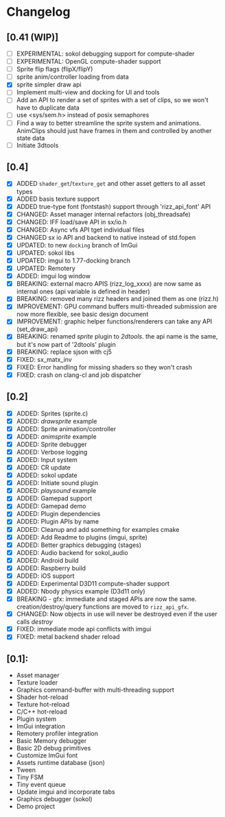 # Changelog

## [0.41 (WIP)]
- [ ] EXPERIMENTAL: sokol debugging support for compute-shader
- [ ] EXPERIMENTAL: OpenGL compute-shader support
- [ ] Sprite flip flags (flipX/flipY)
- [ ] sprite anim/controller loading from data
- [x] sprite simpler draw api
- [ ] Implement multi-view and docking for UI and tools
- [ ] Add an API to render a set of sprites with a set of clips, so we won't have to duplicate data
- [ ] use <sys/sem.h> instead of posix semaphores
- [ ] Find a way to better streamline the sprite system and animations. AnimClips should just have frames in them and controlled by another state data
- [ ] Initiate 3dtools

## [0.4]
- [x] ADDED `shader_get`/`texture_get` and other asset getters to all asset types
- [x] ADDED basis texture support
- [x] ADDED true-type font (fontstash) support through 'rizz_api_font' API
- [x] CHANGED: Asset manager internal refactors (obj_threadsafe)
- [x] CHANGED: IFF load/save API in sx/io.h
- [x] CHANGED: Async vfs API tget individual files 
- [x] CHANGED sx io API and backend to native instead of std.fopen
- [x] UPDATED: to new `docking` branch of ImGui
- [x] UPDATED: sokol libs
- [x] UPDATED: imgui to 1.77-docking branch
- [x] UPDATED: Remotery
- [x] ADDED: imgui log window
- [x] BREAKING: external macro APIS (rizz_log_xxxx) are now same as internal ones (api variable is defined in header)
- [x] BREAKING: removed many rizz headers and joined them as one (rizz.h)
- [x] IMPROVEMENT: GPU command buffers multi-threaded submission are now more flexible, see basic design document
- [x] IMPROVEMENT: graphic helper functions/renderers can take any API (set_draw_api)
- [x] BREAKING: renamed _sprite_ plugin to _2dtools_. the api name is the same, but it's now part of '2dtools' plugin
- [x] BREAKING: replace sjson with cj5
- [x] FIXED: sx_matx_inv 
- [x] FIXED: Error handling for missing shaders so they won't crash
- [x] FIXED: crash on clang-cl and job dispatcher

## [0.2]
- [x] ADDED: Sprites (sprite.c)
- [x] ADDED: _drawsprite_ example
- [x] ADDED: Sprite animation/controller
- [x] ADDED: _animsprite_ example
- [x] ADDED: Sprite debugger
- [x] ADDED: Verbose logging
- [x] ADDED: Input system 
- [x] ADDED: CR update
- [x] ADDED: sokol update
- [x] ADDED: Initiate sound plugin
- [x] ADDED: _playsound_ example
- [x] ADDED: Gamepad support
- [x] ADDED: Gamepad demo
- [x] ADDED: Plugin dependencies
- [x] ADDED: Plugin APIs by name
- [x] ADDED: Cleanup and add something for examples cmake
- [x] ADDED: Add Readme to plugins (imgui, sprite)
- [x] ADDED: Better graphics debugging (stages)
- [x] ADDED: Audio backend for sokol_audio
- [x] ADDED: Android build
- [x] ADDED: Raspberry build
- [x] ADDED: iOS support
- [x] ADDED: Experimental D3D11 compute-shader support
- [x] ADDED: Nbody physics example (D3d11 only)
- [x] BREAKING - gfx: immediate and staged APIs are now the same. creation/destroy/query functions 
      are moved to `rizz_api_gfx`.
- [x] CHANGED: Now objects in use will never be destroyed even if the user calls _destroy_
- [x] FIXED: immediate mode api conflicts with imgui
- [x] FIXED: metal backend shader reload

## [0.1]:
- Asset manager
- Texture loader
- Graphics command-buffer with multi-threading support
- Shader hot-reload
- Texture hot-reload
- C/C++ hot-reload
- Plugin system
- ImGui integration
- Remotery profiler integration
- Basic Memory debugger
- Basic 2D debug primitives
- Customize ImGui font
- Assets runtime database (json)
- Tween
- Tiny FSM
- Tiny event queue
- Update imgui and incorporate tabs
- Graphics debugger (sokol)
- Demo project

